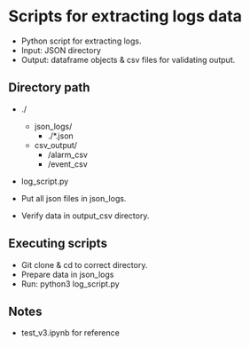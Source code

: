 # Scripts for extracting logs data
- Python script for extracting logs.
- Input: JSON directory
- Output: dataframe objects & csv files for validating output.
## Directory path
- ./
    - json_logs/
        - ./*.json
    - csv_output/
        - /alarm_csv
        - /event_csv
- log_script.py

- Put all json files in json_logs.
- Verify data in output_csv directory.

## Executing scripts
- Git clone & cd to correct directory.
- Prepare data in json_logs
- Run: python3 log_script.py

## Notes
- test_v3.ipynb for reference

